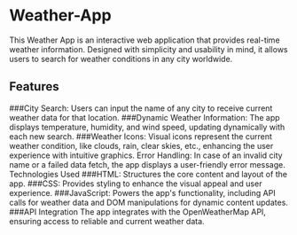 # Weather-App
This Weather App is an interactive web application that provides real-time weather information. Designed with simplicity and usability in mind, it allows users to search for weather conditions in any city worldwide.
## Features
###City Search:
Users can input the name of any city to receive current weather data for that location.
###Dynamic Weather Information:
The app displays temperature, humidity, and wind speed, updating dynamically with each new search.
###Weather Icons:
Visual icons represent the current weather condition, like clouds, rain, clear skies, etc., enhancing the user experience with intuitive graphics.
Error Handling: In case of an invalid city name or a failed data fetch, the app displays a user-friendly error message.
Technologies Used
###HTML:
Structures the core content and layout of the app.
###CSS:
Provides styling to enhance the visual appeal and user experience.
###JavaScript:
Powers the app's functionality, including API calls for weather data and DOM manipulations for dynamic content updates.
###API Integration
The app integrates with the OpenWeatherMap API, ensuring access to reliable and current weather data.
